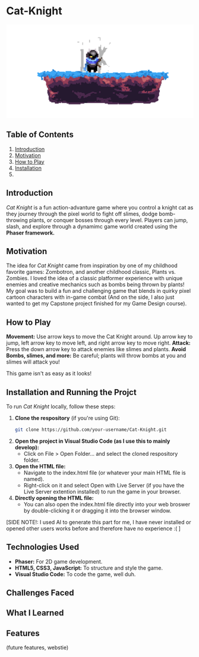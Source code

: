 # Cat-Knight
![Cat Knight](https://github.com/ADreadfulReality/Cat-Knight/blob/main/Knight%20Cat%20(2).png?raw=true)

## Table of Contents
1. [Introduction](#introduction)
2. [Motivation](#motivation)
3. [How to Play](#how-to-play)
4. [Installation](#installation-and-running-the-project)
5. 

## Introduction
_Cat Knight_ is a fun action-advanture game where you control a knight cat as they journey through the pixel world to fight off slimes, dodge bomb-throwing plants, or conquer bosses through every level. Players can jump, slash, and explore through a dynamimc game world created using the **Phaser framework.**


## Motivation
The idea for _Cat Knight_ came from inspiration by one of my childhood favorite games: Zombotron, and another childhood classic, Plants vs. Zombies. I loved the idea of a classic platformer experience with unique enemies and creative mechanics such as bombs being thrown by plants! My goal was to build a fun and challenging game that blends in quirky pixel cartoon characters with in-game combat (And on the side, I also just wanted to get my Capstone project finished for my Game Design course).


## How to Play
**Movement:** Use arrow keys to move the Cat Knight around. Up arrow key to jump, left arrow key to move left, and right arrow key to move right.
**Attack:** Press the down arrow key to attack enemies like slimes and plants.
**Avoid Bombs, slimes, and more:** Be careful; plants will throw bombs at you and slimes will attack you!

This game isn't as easy as it looks!


## Installation and Running the Projct
To run _Cat Knight_ locally, follow these steps:
1. **Clone the respository** (if you're using Git):
   ```bash
   git clone https://github.com/your-username/Cat-Knight.git
2. **Open the project in Visual Studio Code (as I use this to mainly develop):**
   - Click on File > Open Folder... and select the cloned respository folder.
3. **Open the HTML file:**
   - Navigate to the index.html file (or whatever your main HTML file is named).
   - Right-click on it and select Open with Live Server (if you have the Live Server extention installed) to run the game in your browser.
4. **Directly opening the HTML file:**
   - You can also open the index.html file directly into your web broswer by double-clicking it or dragging it into the browser window.

  [SIDE NOTE!: I used AI to generate this part for me, I have never installed or opened other users works before and therefore have no experience :( ]


## Technologies Used
- **Phaser:** For 2D game development.
- **HTML5, CSS3, JavaScript:** To structure and style the game.
- **Visual Studio Code:** To code the game, well duh.


## Challenges Faced


## What I Learned


## Features


(future features, webstie)
